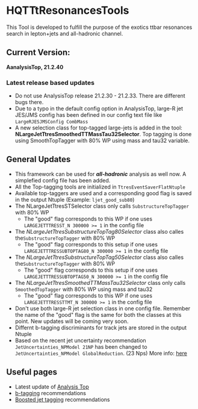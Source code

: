 # HQTTtResonancesTools

This Tool is developed to fulfill the purpose of the exotics ttbar resonances search in lepton+jets and all-hadronic channel.

## Current Version:

**AanalysisTop, 21.2.40** 
### Latest release based updates
* Do not use AnalysisTop release 21.2.30 - 21.2.33. There are different bugs there.
* Due to a typo in the default config option in AnalysisTop, large-R jet JES/JMS config has been defined in our config text file like `LargeRJESJMSConfig CombMass`
* A new selection class for top-tagged large-jets is added in the tool: **NLargeJetTtresSmoothedTTMassTau32Selector**. Top tagging is done using SmoothTopTagger with 80% WP using mass and tau32 variable.

## General Updates

* This framework can be used for **_all-hadronic_** analysis as well now. A simplefied config file has been added.
* All the Top-tagging tools are initialized in ```TtresEventSaverFlatNtuple```
* Available top-taggers are used and a corresponding good flag is saved in the output Ntuple (Example: ```ljet_good_sub80```)
* The  NLargeJetTtresSTSelector class only calls ```SubstructureTopTagger```  with 80% WP
    * The "good" flag corresponds to this WP if one uses ```LARGEJETTTRESST_N 300000 >= 1``` in the config file
* The _NLargeJetTtresSubstructureTopTag80Selector_ class also calles the```SubstructureTopTagger```  with 80% WP
    * The "good" flag corresponds to this setup if one uses `LARGEJETTTRESSUBTOPTAG80_N 300000 >= 1` in the config file
* The _NLargeJetTtresSubstructureTopTag50Selector_ class also calles the```SubstructureTopTagger```  with 80% WP
    * The "good" flag corresponds to this setup if one uses `LARGEJETTTRESSUBTOPTAG50_N 300000 >= 1` in the config file
* The  _NLargeJetTtresSmoothedTTMassTau32Selector_ class only calls ```SmoothedTopTagger```  with 80% WP using mass and tau32
    * The "good" flag corresponds to this WP if one uses ```LARGEJETTTRESSTTMT_N 300000 >= 1``` in the config file
* Don't use both large-R jet selection class in one config file. Remember the name of the "good" flag is the same for both the classes at this point. New updates will be coming very soon.
* Differnt b-tagging discriminants for track jets are stored in the output Ntuple
* Based on the recent jet uncertainty recommendation ```JetUncertainties_NPModel 21NP``` has been changed to ```JetUncertainties_NPModel GlobalReduction```. (23 Nps)
More info: [here](https://twiki.cern.ch/twiki/bin/view/AtlasProtected/JetUncertaintiesRel21Moriond2018SmallR)


## Useful pages

* Latest update of [Analysis Top](https://twiki.cern.ch/twiki/bin/viewauth/AtlasProtected/AnalysisTop21)
* [b-tagging](https://twiki.cern.ch/twiki/bin/view/AtlasProtected/BTaggingBenchmarksRelease21) recommendations
* [Boosted jet tagging](https://twiki.cern.ch/twiki/bin/view/AtlasProtected/BoostedJetTaggingRecommendation2017#SmoothTopTaggerSection) recommendations
